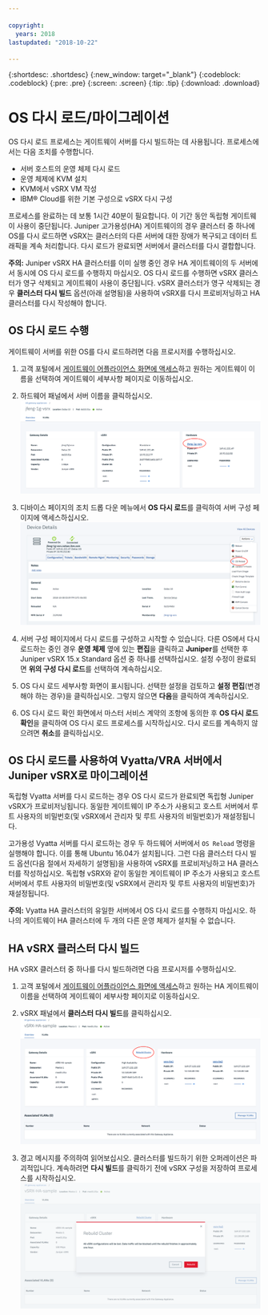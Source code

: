 ```yaml
---

copyright:
  years: 2018
lastupdated: "2018-10-22"

---
```


{:shortdesc: .shortdesc}
{:new_window: target="_blank"}
{:codeblock: .codeblock}
{:pre: .pre}
{:screen: .screen}
{:tip: .tip}
{:download: .download}

# OS 다시 로드/마이그레이션
OS 다시 로드 프로세스는 게이트웨이 서버를 다시 빌드하는 데 사용됩니다. 프로세스에서는 다음 조치를 수행합니다. 

* 서버 호스트의 운영 체제 다시 로드
* 운영 체제에 KVM 설치
* KVM에서 vSRX VM 작성
* IBM® Cloud를 위한 기본 구성으로 vSRX 다시 구성

프로세스를 완료하는 데 보통 1시간 40분이 필요합니다. 이 기간 동안 독립형 게이트웨이 사용이 중단됩니다. Juniper 고가용성(HA) 게이트웨이의 경우 클러스터 중 하나에 OS를 다시 로드하면 vSRX는 클러스터의 다른 서버에 대한 장애가 복구되고 데이터 트래픽을 계속 처리합니다. 다시 로드가 완료되면 서버에서 클러스터를 다시 결합합니다. 

**주의:** Juniper vSRX HA 클러스터를 이미 실행 중인 경우 HA 게이트웨이의 두 서버에서 동시에 OS 다시 로드를 수행하지 마십시오. OS 다시 로드를 수행하면 vSRX 클러스터가 영구 삭제되고 게이트웨이 사용이 중단됩니다. vSRX 클러스터가 영구 삭제되는 경우 **클러스터 다시 빌드** 옵션(아래 설명됨)을 사용하여 vSRX를 다시 프로비저닝하고 HA 클러스터를 다시 작성해야 합니다.

## OS 다시 로드 수행
게이트웨이 서버를 위한 OS를 다시 로드하려면 다음 프로시저를 수행하십시오. 

1. 고객 포털에서 [게이트웨이 어플라이언스 화면에 액세스](access-gateway-appliances.html)하고 원하는 게이트웨이 이름을 선택하여 게이트웨이 세부사항 페이지로 이동하십시오. 

2. 하드웨어 패널에서 서버 이름을 클릭하십시오.
![하드웨어 서버](images/os_hardware.png)

3. 디바이스 페이지의 조치 드롭 다운 메뉴에서 **OS 다시 로드**를 클릭하여 서버 구성 페이지에 액세스하십시오.
![디바이스 세부사항](images/os_device_page.png)

4. 서버 구성 페이지에서 다시 로드를 구성하고 시작할 수 있습니다. 다른 OS에서 다시 로드하는 중인 경우 **운영 체제** 옆에 있는 **편집**을 클릭하고 **Juniper**를 선택한 후 Juniper vSRX 15.x Standard 옵션 중 하나를 선택하십시오. 설정 수정이 완료되면 **위의 구성 다시 로드**를 선택하여 계속하십시오. 

5. OS 다시 로드 세부사항 화면이 표시됩니다. 선택한 설정을 검토하고 **설정 편집**(변경해야 하는 경우)을 클릭하십시오. 그렇지 않으면 **다음**을 클릭하여 계속하십시오. 

6. OS 다시 로드 확인 화면에서 마스터 서비스 계약의 조항에 동의한 후 **OS 다시 로드 확인**을 클릭하여 OS 다시 로드 프로세스를 시작하십시오. 다시 로드를 계속하지 않으려면 **취소**를 클릭하십시오.

## OS 다시 로드를 사용하여 Vyatta/VRA 서버에서 Juniper vSRX로 마이그레이션
독립형 Vyatta 서버를 다시 로드하는 경우 OS 다시 로드가 완료되면 독립형 Juniper vSRX가 프로비저닝됩니다. 동일한 게이트웨이 IP 주소가 사용되고 호스트 서버에서 루트 사용자의 비밀번호(및 vSRX에서 관리자 및 루트 사용자의 비밀번호)가 재설정됩니다. 

고가용성 Vyatta 서버를 다시 로드하는 경우 두 하드웨어 서버에서 `OS Reload` 명령을 실행해야 합니다. 이를 통해 Ubuntu 16.04가 설치됩니다. 그런 다음 클러스터 다시 빌드 옵션(다음 절에서 자세하기 설명됨)을 사용하여 vSRX를 프로비저닝하고 HA 클러스터를 작성하십시오. 독립형 vSRX와 같이 동일한 게이트웨이 IP 주소가 사용되고 호스트 서버에서 루트 사용자의 비밀번호(및 vSRX에서 관리자 및 루트 사용자의 비밀번호)가 재설정됩니다. 

**주의:** Vyatta HA 클러스터의 유일한 서버에서 OS 다시 로드를 수행하지 마십시오. 하나의 게이트웨이 HA 클러스터에 두 개의 다른 운영 체제가 설치될 수 없습니다. 

## HA vSRX 클러스터 다시 빌드
HA vSRX 클러스터 중 하나를 다시 빌드하려면 다음 프로시저를 수행하십시오.

1. 고객 포털에서 [게이트웨이 어플라이언스 화면에 액세스](access-gateway-appliances.html)하고 원하는 HA 게이트웨이 이름을 선택하여 게이트웨이 세부사항 페이지로 이동하십시오. 

2. vSRX 패널에서 **클러스터 다시 빌드**를 클릭하십시오.
![클러스터 다시 빌드](images/rebuild_cluster.png)

3. 경고 메시지를 주의하여 읽어보십시오. 클러스터를 빌드하기 위한 오퍼레이션은 파괴적입니다. 계속하려면 **다시 빌드**를 클릭하기 전에 vSRX 구성을 저장하여 프로세스를 시작하십시오.
![클러스터 다시 빌드 확인](images/rebuild_cluster_confirm.png)
